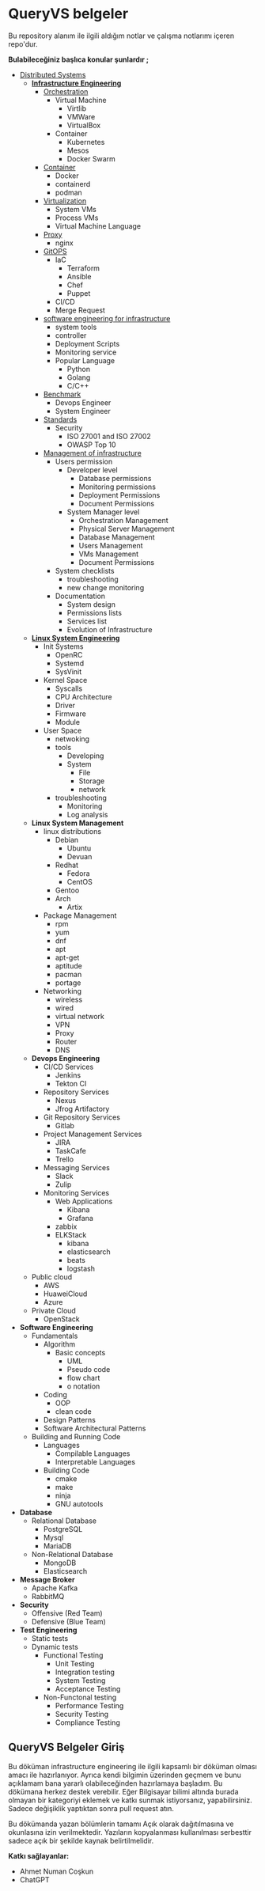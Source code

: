 # QueryVS belgeler

Bu repository alanım ile ilgili aldığım notlar ve çalışma notlarımı içeren repo'dur. 

**Bulabileceğiniz başlıca konular şunlardır ;**
 - [Distributed Systems](distributed_systems/)
   - [**Infrastructure Engineering**](distributed_systems/infrastructure_engineering)
     - [Orchestration](distributed_systems/infrastructure_engineering/orchestration.md)
       - Virtual Machine
         - Virtlib
         - VMWare
         - VirtualBox
       - Container
         - Kubernetes
         - Mesos
         - Docker Swarm
     - [Container](distributed_systems/infrastructure_engineering/container.md)
       - Docker
       - containerd
       - podman
     - [Virtualization](distributed_systems/infrastructure_engineering/virtualization.md)
       - System VMs
       - Process VMs
       - Virtual Machine Language
     - [Proxy](distributed_systems/infrastructure_engineering/proxy.md)
       - nginx
     - [GitOPS](distributed_systems/infrastructure_engineering/gitops.md)
       - IaC
         - Terraform
         - Ansible
         - Chef
         - Puppet
       - CI/CD
       - Merge Request
     - [software engineering for infrastructure](distributed_systems/infrastructure_engineering/software_engineeringforinfra.md)
       - system tools
       - controller
       - Deployment Scripts
       - Monitoring service
       - Popular Language
         - Python
         - Golang
         - C/C++
     - [Benchmark](distributed_systems/infrastructure_engineering/benchmark.md)
       - Devops Engineer
       - System Engineer
     - [Standards](distributed_systems/infrastructure_engineering/standards.md)
       - Security
         - ISO 27001 and ISO 27002
         - OWASP Top 10
     - [Management of infrastructure](distributed_systems/infrastructure_engineering/management.md)
       - Users permission
         - Developer level
           - Database permissions
           - Monitoring permissions
           - Deployment Permissions
           - Document Permissions
         - System Manager level 
           - Orchestration Management
           - Physical Server Management
           - Database Management
           - Users Management
           - VMs Management
           - Document Permissions
       - System checklists
         - troubleshooting
         - new change monitoring
       - Documentation
         - System design
         - Permissions lists
         - Services list
         - Evolution of Infrastructure
   - [**Linux System Engineering**](distributed_systems/linux_system_engineering)
     - Init Systems
       - OpenRC
       - Systemd
       - SysVinit
     - Kernel Space
       - Syscalls
       - CPU Architecture
       - Driver
       - Firmware
       - Module
     - User Space
       - netwoking
       - tools
         - Developing
         - System
           - File
           - Storage
           - network
       - troubleshooting
         - Monitoring
         - Log analysis
   - **Linux System Management**
     - linux distributions
       - Debian
         - Ubuntu
         - Devuan
       - Redhat
         - Fedora
         - CentOS
       - Gentoo
       - Arch
         - Artix
     - Package Management
       - rpm
       - yum
       - dnf
       - apt
       - apt-get
       - aptitude
       - pacman
       - portage
     - Networking
       - wireless
       - wired
       - virtual network
       - VPN
       - Proxy
       - Router
       - DNS
   - **Devops Engineering**
     - CI/CD Services
       - Jenkins
       - Tekton CI
     - Repository Services
       - Nexus
       - Jfrog Artifactory
     - Git Repository Services
       - Gitlab
     - Project Management Services
       - JIRA
       - TaskCafe
       - Trello
     - Messaging Services
       - Slack
       - Zulip
     - Monitoring Services
       - Web Applications
         - Kibana
         - Grafana
       - zabbix
       - ELKStack
         - kibana
         - elasticsearch
         - beats
         - logstash
   - Public cloud
     - AWS
     - HuaweiCloud
     - Azure
   - Private Cloud
     - OpenStack
 - **Software Engineering**
   - Fundamentals
     - Algorithm
       - Basic concepts
         - UML
         - Pseudo code
         - flow chart
         - o notation
     - Coding
       - OOP
       - clean code
     - Design Patterns
     - Software Architectural Patterns
   - Building and Running Code
     - Languages
       - Compilable Languages
       - Interpretable Languages
     - Building Code
       - cmake
       - make
       - ninja
       - GNU autotools
 - **Database**
   - Relational Database
     - PostgreSQL
     - Mysql
     - MariaDB
   - Non-Relational Database
     - MongoDB
     - Elasticsearch
 - **Message Broker**
   - Apache Kafka
   - RabbitMQ
 - **Security**
   - Offensive (Red Team)
   - Defensive (Blue Team)
 - **Test Engineering**
   - Static tests
   - Dynamic tests
     - Functional Testing
       - Unit Testing
       - Integration testing
       - System Testing
       - Acceptance Testing
     - Non-Functonal testing
       - Performance Testing
       - Security Testing
       - Compliance Testing

## QueryVS Belgeler Giriş

Bu döküman infrastructure engineering ile ilgili kapsamlı bir döküman olması amacı ile hazırlanıyor. Ayrıca kendi bilgimin üzerinden geçmem ve bunu açıklamam bana yararlı olabileceğinden hazırlamaya başladım. Bu dökümana herkez destek verebilir. Eğer Bilgisayar bilimi altında burada olmayan bir kategoriyi eklemek ve katkı sunmak istiyorsanız, yapabilirsiniz. Sadece değişiklik yaptıktan sonra pull request atın.

Bu dökümanda yazan bölümlerin tamamı Açık olarak dağıtılmasına ve okunlasına izin verilmektedir. Yazıların kopyalanması kullanılması serbesttir sadece açık bir şekilde kaynak belirtilmelidir.

**Katkı sağlayanlar:**

 - Ahmet Numan Coşkun
 - ChatGPT

